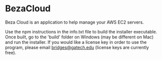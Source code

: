 # BezaCloud
Beza Cloud is an application to help manage your AWS EC2 servers.

Use the npm instructions in the info.txt file to build the installer executable. Once built, go to the 'build' folder on Windows (may be different on Mac) and run the installer. If you would like a license key in order to use the program, please email bridges@gatech.edu (license keys are currently free).
